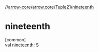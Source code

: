 //[arrow-core](../../../index.md)/[arrow.core](../index.md)/[Tuple21](index.md)/[nineteenth](nineteenth.md)

# nineteenth

[common]\
val [nineteenth](nineteenth.md): [S](index.md)
